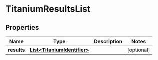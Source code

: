 

# TitaniumResultsList


## Properties

| Name | Type | Description | Notes |
|------------ | ------------- | ------------- | -------------|
|**results** | [**List&lt;TitaniumIdentifier&gt;**](TitaniumIdentifier.md) |  |  [optional] |



